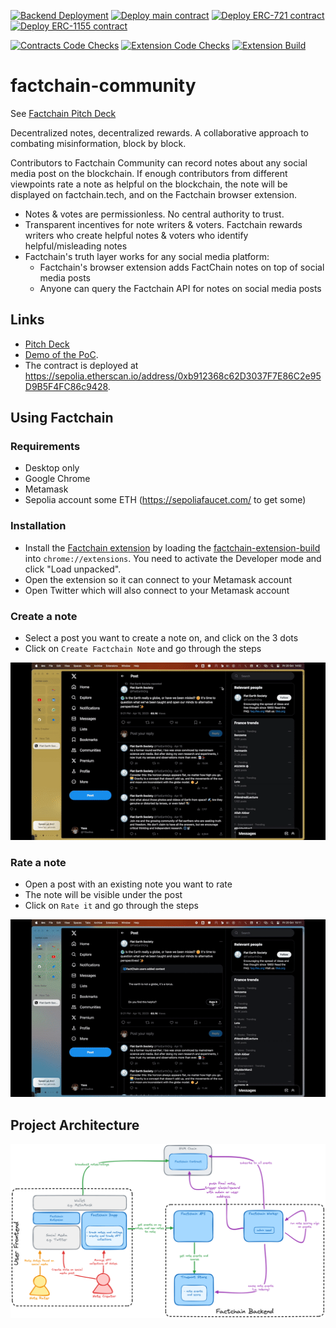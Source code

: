 [![Backend Deployment](https://github.com/factchain/factchain-community/actions/workflows/backend-deploy.yml/badge.svg)](https://github.com/factchain/factchain-community/actions/workflows/backend-deploy.yml) [![Deploy main contract](https://github.com/factchain/factchain-community/actions/workflows/deploy-main-contract.yml/badge.svg)](https://github.com/factchain/factchain-community/actions/workflows/deploy-main-contract.yml) [![Deploy ERC-721 contract](https://github.com/factchain/factchain-community/actions/workflows/deploy-nft-contract.yml/badge.svg)](https://github.com/factchain/factchain-community/actions/workflows/deploy-nft-contract.yml) [![Deploy ERC-1155 contract](https://github.com/factchain/factchain-community/actions/workflows/deploy-factchain1155-contract.yml/badge.svg)](https://github.com/factchain/factchain-community/actions/workflows/deploy-factchain1155-contract.yml)

[![Contracts Code Checks](https://github.com/factchain/factchain-community/actions/workflows/contracts-code-checks.yml/badge.svg)](https://github.com/factchain/factchain-community/actions/workflows/contracts-code-checks.yml) [![Extension Code Checks](https://github.com/factchain/factchain-community/actions/workflows/extension-code-checks.yml/badge.svg)](https://github.com/factchain/factchain-community/actions/workflows/extension-code-checks.yml) [![Extension Build](https://github.com/factchain/factchain-community/actions/workflows/build-extension.yml/badge.svg)](https://github.com/factchain/factchain-community/actions/workflows/build-extension.yml) 

# factchain-community

See [Factchain Pitch Deck](https://docs.google.com/presentation/d/1SVDxzgBY_GsQRAT_anoVA7sfMu26-kKfJJI6M455bC0/edit?usp=sharing)

Decentralized notes, decentralized rewards. A collaborative approach to combating misinformation, block by block.

Contributors to Factchain Community can record notes about any social media post on the blockchain. If enough contributors from different viewpoints rate a note as helpful on the blockchain, the note will be displayed on factchain.tech, and on the Factchain browser extension.

- Notes & votes are permissionless. No central authority to trust.
- Transparent incentives for note writers & voters. Factchain rewards writers who create helpful notes & voters who identify helpful/misleading notes
- Factchain's truth layer works for any social media platform:
  - Factchain's browser extension adds FactChain notes on top of social media posts
  - Anyone can query the Factchain API for notes on social media posts

## Links

- [Pitch Deck](https://docs.google.com/presentation/d/1SVDxzgBY_GsQRAT_anoVA7sfMu26-kKfJJI6M455bC0/edit?usp=sharing)
- [Demo of the PoC](https://drive.google.com/file/d/1tJgjMYLVi_VUSCHalCxqlsctuYiVFX4W/view?usp=share_link).
- The contract is deployed at https://sepolia.etherscan.io/address/0xb912368c62D3037F7E86C2e95D9B5F4FC86c9428.

## Using Factchain

### Requirements

- Desktop only
- Google Chrome
- Metamask
- Sepolia account some ETH (https://sepoliafaucet.com/ to get some)

### Installation
- Install the [Factchain extension](./fc-community-extension/) by loading the [factchain-extension-build](./fc-community-extension/factchain-extension-build) into `chrome://extensions`.
You need to activate the Developer mode and click "Load unpacked".
- Open the extension so it can connect to your Metamask account
- Open Twitter which will also connect to your Metamask account

### Create a note

- Select a post you want to create a note on, and click on the 3 dots
- Click on `Create Factchain Note` and go through the steps

![Create note](./create.gif)

### Rate a note

- Open a post with an existing note you want to rate
- The note will be visible under the post
- Click on `Rate it` and go through the steps

![Rate note](./rate.gif)

## Project Architecture

![Architecture Diagram](./factchain_archi.png)
